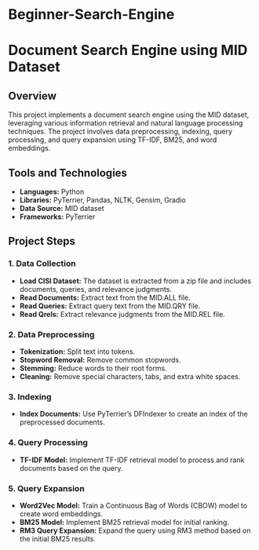 # Beginner-Search-Engine
# Document Search Engine using MID Dataset

## Overview

This project implements a document search engine using the MID dataset, leveraging various information retrieval and natural language processing techniques. The project involves data preprocessing, indexing, query processing, and query expansion using TF-IDF, BM25, and word embeddings.

## Tools and Technologies

- **Languages:** Python
- **Libraries:** PyTerrier, Pandas, NLTK, Gensim, Gradio
- **Data Source:** MID dataset
- **Frameworks:** PyTerrier

## Project Steps

### 1. Data Collection

- **Load CISI Dataset:** The dataset is extracted from a zip file and includes documents, queries, and relevance judgments.
- **Read Documents:** Extract text from the MID.ALL file.
- **Read Queries:** Extract query text from the MID.QRY file.
- **Read Qrels:** Extract relevance judgments from the MID.REL file.

### 2. Data Preprocessing

- **Tokenization:** Split text into tokens.
- **Stopword Removal:** Remove common stopwords.
- **Stemming:** Reduce words to their root forms.
- **Cleaning:** Remove special characters, tabs, and extra white spaces.

### 3. Indexing

- **Index Documents:** Use PyTerrier’s DFIndexer to create an index of the preprocessed documents.

### 4. Query Processing

- **TF-IDF Model:** Implement TF-IDF retrieval model to process and rank documents based on the query.

### 5. Query Expansion

- **Word2Vec Model:** Train a Continuous Bag of Words (CBOW) model to create word embeddings.
- **BM25 Model:** Implement BM25 retrieval model for initial ranking.
- **RM3 Query Expansion:** Expand the query using RM3 method based on the initial BM25 results.
